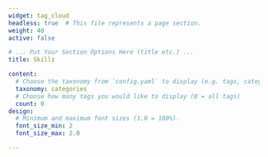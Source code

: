 ```yaml
---
widget: tag_cloud
headless: true  # This file represents a page section.
weight: 40
active: false

# ... Put Your Section Options Here (title etc.) ...
title: Skillz

content:
  # Choose the taxonomy from `config.yaml` to display (e.g. tags, categories)
  taxonomy: categories
  # Choose how many tags you would like to display (0 = all tags)
  count: 0
design:
  # Minimum and maximum font sizes (1.0 = 100%).
  font_size_min: 2
  font_size_max: 2.0

---
```


